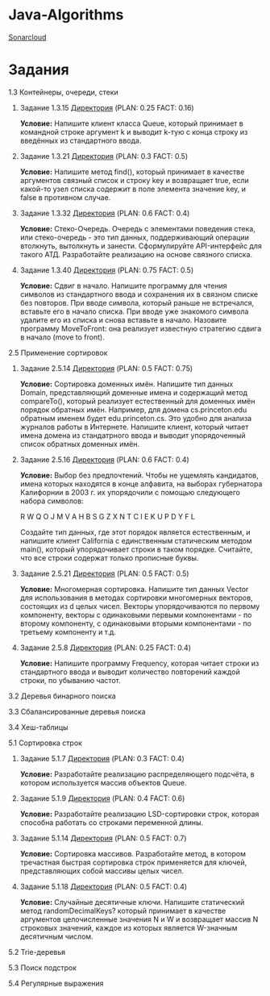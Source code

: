 # Java-Algorithms
[Sonarcloud](https://sonarcloud.io/project/overview?id=ahahaharu_Java-Algorithms)

# Задания
1.3 Контейнеры, очереди, стеки
  1) Задание 1.3.15 [Директория](Tasks/1.3/Task_15/src/org/example) (PLAN: 0.25 FACT: 0.16)
     
     **Условие:** Напишите клиент класса Queue, который принимает в командной строке аргумент k и выводит k-тую с конца строку из введённых из стандартного ввода.
  2) Задание 1.3.21 [Директория](Tasks/1.3/Task_21/src/org/example) (PLAN: 0.3 FACT: 0.5)
     
     **Условие:** Напишите метод find(), который принимает в качестве аргументов связный список и строку key и возвращает true, если какой-то узел списка содержит в поле элемента значение key, и false в противном случае.
  3) Задание 1.3.32 [Директория](Tasks/1.3/Task_32/src/org/example) (PLAN: 0.6 FACT: 0.4)
     
     **Условие:** Стеко-Очередь. Очередь с элементами поведения стека, или стеко-очередь - это тип данных, поддерживающий операции втолкнуть, вытолкнуть и занести. Сформулируйте API-интерфейс для такого АТД. Разработайте реализацию на основе связного списка.
  4) Задание 1.3.40 [Директория](Tasks/1.3/Task_40/src/org/example) (PLAN: 0.75 FACT: 0.5)

     **Условие:** Сдвиг в начало. Напишите программу для чтения символов из стандартного ввода и сохранения их в связном списке без повторов. При вводе символа, который раньше не встречался, вставьте его в начало списка. При вводе уже знакомого символа удалите его из списка и снова вставьте в начало. Назовите программу MoveToFront: она реализует известную стратегию сдвига в начало (move to front).
     
2.5 Применение сортировок

  1) Задание 2.5.14 [Директория](Tasks/2.5/Task_14/src/org/example) (PLAN: 0.5 FACT: 0.75)

     **Условие:** Сортировка доменных имён. Напишите тип данных Domain, представляющий доменные имена и содержащий метод compareTo(), который реализует естественный для доменных имён порядок обратных имён. Например, для домена cs.princeton.edu обратным именем будет edu.princeton.cs. Это удобно для анализа журналов работы в Интернете. Напишите клиент, который читает имена домена из стандатрного ввода и выводит упорядоченный список обратных доменных имён.

  2) Задание 2.5.16 [Директория](Tasks/2.5/Task_16/src/org/example) (PLAN: 0.6 FACT: 0.4)

     **Условие:** Выбор без предпочтений. Чтобы не ущемлять кандидатов, имена которых находятся в конце алфавита, на выборах губернатора Калифорнии в 2003 г. их упорядочили с помощью следующего набора символов:

      R W Q O J M V A H B S G Z X N T C I E K U P D Y F L

      Создайте тип данных, где этот порядок является естественным, и напишите клиент California с единственным статическим методом main(), который упорядочивает строки в таком порядке. Считайте, что все строки содержат только прописные буквы.

  3) Задание 2.5.21 [Директория](Tasks/2.5/Task_21/src/org/example) (PLAN: 0.5 FACT: 0.5)

     **Условие:** Многомерная сортировка. Напишите тип данных Vector для использования в методах сортировки многомерных векторов, состоящих из d целых чисел. Векторы упорядочиваются по первому компоненту, векторы с одинаковыми первыми компонентами - по второму компоненту, с одинаковыми вторыми компонентами - по третьему компоненту и т.д.

  4) Задание 2.5.8 [Директория](Tasks/2.5/Task_8/src/org/example) (PLAN: 0.25 FACT: 0.4)

     **Условие:** Напишите программу Frequency, которая читает строки из стандартного ввода и выводит количество повторений каждой строки, по убыванию частот.

3.2 Деревья бинарного поиска

3.3 Сбалансированные деревья поиска

3.4 Хеш-таблицы

5.1 Сортировка строк

  1) Задание 5.1.7 [Директория](Tasks/5.1/Task_7/src/org/example) (PLAN: 0.3 FACT: 0.4)

     **Условие:** Разработайте реализацию распределяющего подсчёта, в котором используется массив объектов Queue.

  2) Задание 5.1.9 [Директория](Tasks/5.1/Task_9/src/org/example) (PLAN: 0.4 FACT: 0.6)

     **Условие:** Разработайте реализацию LSD-сортировки строк, которая способна работать со строками переменной длины.

  3) Задание 5.1.14 [Директория](Tasks/5.1/Task_14/src/org/example) (PLAN: 0.5 FACT: 0.7)

     **Условие:** Сортировка массивов. Разработайте метод, в котором тречастная быстрая сортировка строк применяется для ключей, представляющих собой массивы целых чисел.

  4) Задание 5.1.18 [Директория](Tasks/5.1/Task_18/src/org/example) (PLAN: 0.5 FACT: 0.4)

     **Условие:** Случайные десятичные ключи. Напишите статический метод randomDecimalKeys? который принимает в качестве аргументов целочисленные значения N и W и возвращает массив N строковых значений, каждое из которых является W-значным десятичным числом.

5.2 Trie-деревья

5.3 Поиск подстрок

5.4 Регулярные выражения

